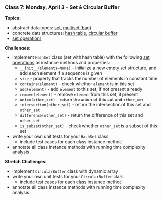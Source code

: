 ### Class 7: Monday, April 3 – Set & Circular Buffer

**Topics:**
- abstract data types: [set], [multiset (bag)][multiset]
- concrete data structures: [hash table], [circular buffer]
- [set operations]

**Challenges:**
- implement `HashSet` class (set with hash table) with the following [set operations] as instance methods and properties:
    - `__init__(elements=None)` - initialize a new empty set structure, and add each element if a sequence is given
    - `size` - property that tracks the number of elements in constant time
    - `contains(element)` - check whether `element` is in this set
    - `add(element)` - add `element` to this set, if not present already
    - `remove(element)` - remove `element` from this set, if present
    - `union(other_set)` - return the union of this set and `other_set`
    - `intersection(other_set)` - return the intersection of this set and `other_set`
    - `difference(other_set)` - return the difference of this set and `other_set`
    - `is_subset(other_set)` - check whether `other_set` is a subset of this set
- write your own unit tests for your `HashSet` class
    - include test cases for each class instance method
- annotate all class instance methods with running time complexity analysis

**Stretch Challenges:**
- implement `CircularBuffer` class with dynamic array
- write your own unit tests for your `CircularBuffer` class
    - include test cases for each class instance method
- annotate all class instance methods with running time complexity analysis

[set]: https://en.wikipedia.org/wiki/Set_(abstract_data_type)
[multiset]: https://en.wikipedia.org/wiki/Set_(abstract_data_type)#Multiset
[set operations]: https://en.wikipedia.org/wiki/Set_(abstract_data_type)#Operations
[hash table]: https://en.wikipedia.org/wiki/Hash_table
[circular buffer]: https://en.wikipedia.org/wiki/Circular_buffer

